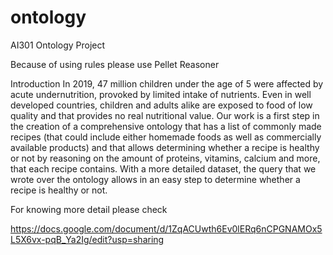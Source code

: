 # ontology
AI301 Ontology Project

Because of using rules please use Pellet Reasoner

Introduction
In 2019, 47 million children under the age of 5 were affected by acute undernutrition, provoked by limited intake of nutrients. Even in well developed countries, children and adults alike are exposed to food of low quality and that provides no real nutritional value. 
Our work is a first step in the creation of a comprehensive ontology that has a list of commonly made recipes (that could include either homemade foods as well as commercially available products) and that allows determining whether a recipe is healthy or not by reasoning on the amount of proteins, vitamins, calcium and more, that each recipe contains.
With a more detailed dataset, the query that we wrote over the ontology allows in an easy step to determine whether a recipe is healthy or not.

For knowing more detail please check

https://docs.google.com/document/d/1ZqACUwth6Ev0lERq6nCPGNAMOx5L5X6vx-pqB_Ya2Ig/edit?usp=sharing

